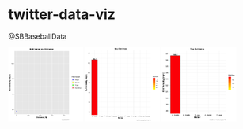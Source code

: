 # twitter-data-viz
@SBBaseballData

<img src="gif/exit_velo_vs_distance.gif" width=30%/>
<img src="gif/max_exit_velo.gif" width=30%/>
<img src="gif/top_exit_velo.gif" width=30%/>